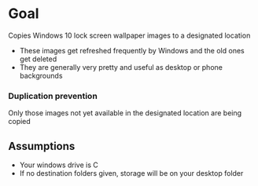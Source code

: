 # Goal
Copies Windows 10 lock screen wallpaper images to a designated location
- These images get refreshed frequently by Windows and the old ones get deleted
- They are generally very pretty and useful as desktop or phone backgrounds

### Duplication prevention
Only those images not yet available in the designated location are being copied

## Assumptions
- Your windows drive is C
- If no destination folders given, storage will be on your desktop folder
